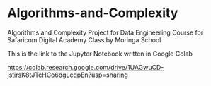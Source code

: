 # Algorithms-and-Complexity
Algorithms and Complexity Project for Data Engineering Course for Safaricom Digital Academy Class by Moringa School


This is the link to the Jupyter Notebook written in Google Colab

https://colab.research.google.com/drive/1UAGwuCD-jstirsK8tJTcHCo6dgLcqpEn?usp=sharing
